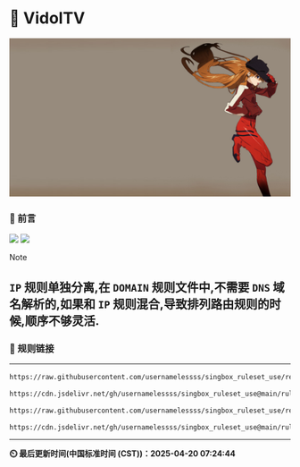 
# 🧸 VidolTV
![](https://raw.githubusercontent.com/usernamelessss/picture-bed/main/images/202504042256831.jpg)
### 📣 前言
![](https://shields.io/badge/-移除重复规则-ff69b4) ![](https://shields.io/badge/-IP&nbsp;规则单独存放不与&nbsp;DOMAIN&nbsp;等混合-green)
> [!NOTE]
**`IP` 规则单独分离,在 `DOMAIN` 规则文件中,不需要 `DNS` 域名解析的,如果和 `IP` 规则混合,导致排列路由规则的时候,顺序不够灵活.**
---

###  🔗 规则链接
---

```url
https://raw.githubusercontent.com/usernamelessss/singbox_ruleset_use/refs/heads/main/rule/VidolTV/VidolTV_No_IP.json
```

```url
https://cdn.jsdelivr.net/gh/usernamelessss/singbox_ruleset_use@main/rule/VidolTV/VidolTV_No_IP.json
```

```url
https://raw.githubusercontent.com/usernamelessss/singbox_ruleset_use/refs/heads/main/rule/VidolTV/VidolTV_No_IP.srs
```

```url
https://cdn.jsdelivr.net/gh/usernamelessss/singbox_ruleset_use@main/rule/VidolTV/VidolTV_No_IP.srs
```

---
**⏲️ 最后更新时间(中国标准时间 (CST))：2025-04-20 07:24:44**
